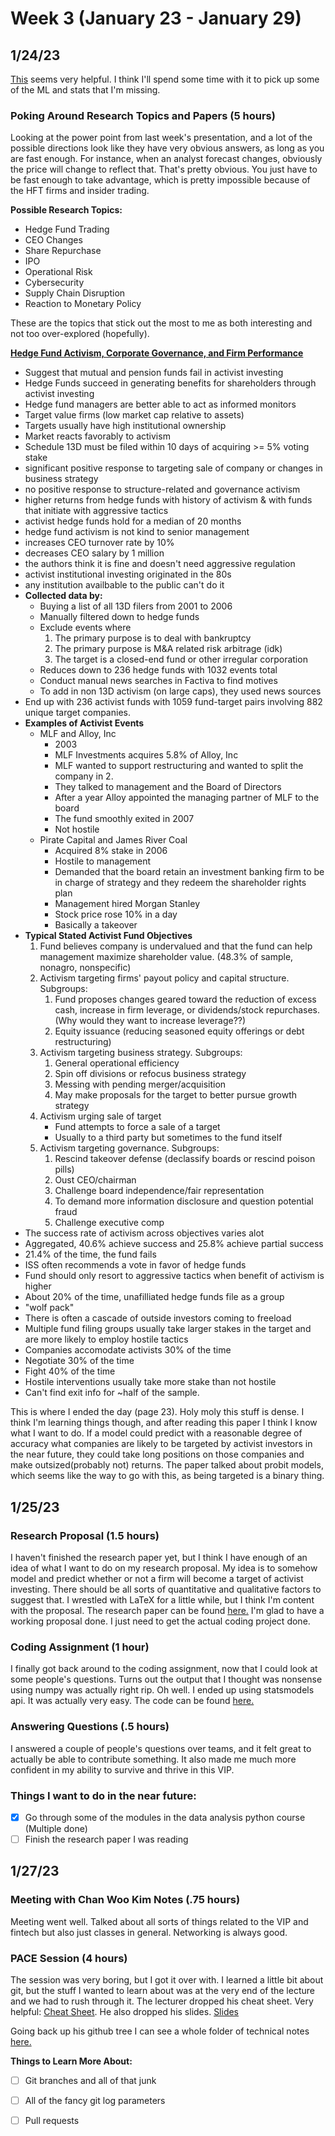 # Week 3 (January 23 - January 29)

## 1/24/23

[This](https://github.com/gabors-data-analysis/da-coding-python) seems
very helpful. I think I'll spend some time with it to pick up some of
the ML and stats that I'm missing.

### Poking Around Research Topics and Papers (5 hours)

Looking at the power point from last week's presentation, and a lot of
the possible directions look like they have very obvious answers, as
long as you are fast enough. For instance, when an analyst forecast
changes, obviously the price will change to reflect that. That's 
pretty obvious. You just have to be fast enough to take advantage,
which is pretty impossible because of the HFT firms and insider 
trading.

**Possible Research Topics:**
- Hedge Fund Trading
- CEO Changes
- Share Repurchase
- IPO
- Operational Risk
- Cybersecurity
- Supply Chain Disruption
- Reaction to Monetary Policy

These are the topics that stick out the most to me as both interesting
and not too over-explored (hopefully).

**[Hedge Fund Activism, Corporate Governance, and Firm Performance](https://onlinelibrary.wiley.com/doi/full/10.1111/j.1540-6261.2008.01373.x)**

- Suggest that mutual and pension funds fail in activist investing
- Hedge Funds succeed in generating benefits for shareholders through
activist investing
- Hedge fund managers are better able to act as informed monitors
- Target value firms (low market cap relative to assets)
- Targets usually have high institutional ownership
- Market reacts favorably to activism
- Schedule 13D must be filed within 10 days of acquiring >= 5% voting stake
- significant positive response to targeting sale of company or 
changes in business strategy
- no positive response to structure-related and governance activism
- higher returns from hedge funds with history of activism & with 
funds that initiate with aggressive tactics
- activist hedge funds hold for a median of 20 months
- hedge fund activism is not kind to senior management
- increases CEO turnover rate by 10%
- decreases CEO salary by 1 million
- the authors think it is fine and doesn't need aggressive regulation
- activist institutional investing originated in the 80s
- any institution availbable to the public can't do it
- **Collected data by:**
    - Buying a list of all 13D filers from 2001 to 2006
    - Manually filtered down to hedge funds
    - Exclude events where
        1. The primary purpose is to deal with bankruptcy
        2. The primary purpose is M&A related risk arbitrage (idk)
        3. The target is a closed-end fund or other irregular 
        corporation
    - Reduces down to 236 hedge funds with 1032 events total
    - Conduct manual news searches in Factiva to find motives
    - To add in non 13D activism (on large caps), they used news sources
- End up with 236 activist funds with 1059 fund-target pairs involving
882 unique target companies.
- **Examples of Activist Events**
    - MLF and Alloy, Inc
        - 2003
        - MLF Investments acquires 5.8% of Alloy, Inc
        - MLF wanted to support restructuring and wanted to split the 
        company in 2.
        - They talked to management and the Board of Directors
        - After a year Alloy appointed the managing partner of MLF to
        the board
        - The fund smoothly exited in 2007
        - Not hostile
    - Pirate Capital and James River Coal
        - Acquired 8% stake in 2006
        - Hostile to management
        - Demanded that the board retain an investment banking firm to
        be in charge of strategy and they redeem the shareholder 
        rights plan
        - Management hired Morgan Stanley
        - Stock price rose 10% in a day
        - Basically a takeover
- **Typical Stated Activist Fund Objectives**
    1. Fund believes company is undervalued and that the fund can help
    management maximize shareholder value. (48.3% of sample, 
    nonagro, nonspecific)
    2. Activism targeting firms' payout policy and capital structure.
    Subgroups:
        1. Fund proposes changes geared toward the reduction of 
        excess cash, increase in firm leverage, or dividends/stock
        repurchases. (Why would they want to increase leverage??)
        2. Equity issuance (reducing seasoned equity offerings or 
        debt restructuring)
    3. Activism targeting business strategy. Subgroups:
        1. General operational efficiency
        2. Spin off divisions or refocus business strategy
        3. Messing with pending merger/acquisition
        4. May make proposals for the target to better pursue growth
        strategy
    4. Activism urging sale of target
        - Fund attempts to force a sale of a target
        - Usually to a third party but sometimes to the fund itself
    5. Activism targeting governance. Subgroups:
        1. Rescind takeover defense (declassify boards or 
        rescind poison pills)
        2. Oust CEO/chairman
        3. Challenge board independence/fair representation
        4. To demand more information disclosure and question 
        potential fraud
        5. Challenge executive comp
- The success rate of activism across objectives varies alot
- Aggregated, 40.6% achieve success and 25.8% achieve partial success
- 21.4% of the time, the fund fails
- ISS often recommends a vote in favor of hedge funds
- Fund should only resort to aggressive tactics when benefit of 
activism is higher
- About 20% of the time, unafilliated hedge funds file as a group
- "wolf pack"
- There is often a cascade of outside investors coming to freeload
- Multiple fund filing groups usually take larger stakes in the target
 and are more likely to employ hostile tactics
- Companies accomodate activists 30% of the time
- Negotiate 30% of the time
- Fight 40% of the time
- Hostile interventions usually take more stake than not hostile
- Can't find exit info for ~half of the sample.

This is where I ended the day (page 23). Holy moly this stuff is dense. I think
I'm learning things though, and after reading this paper I think I know what I
want to do. If a model could predict with a reasonable degree of accuracy what
companies are likely to be targeted by activist investors in the near future,
they could take long positions on those companies and make outsized(probably not)
returns. The paper talked about probit models, which seems like the way to go
with this, as being targeted is a binary thing.

## 1/25/23

### Research Proposal (1.5 hours)
I haven't finished the research paper yet, but I think I have enough of an idea
of what I want to do on my research proposal. My idea is to somehow model and
predict whether or not a firm will become a target of activist investing. 
There should be all sorts of quantitative and qualitative factors to suggest
that. I wrestled with LaTeX for a little while, but I think I'm content with
the proposal. The research paper can be found [here.](../Assignment-0/Kaminer-Predicting-Activist-Investing.pdf)
I'm glad to have a working proposal done. I just need to get the actual coding
project done.

### Coding Assignment (1 hour)
I finally got back around to the coding assignment, now that I could look at
some people's questions. Turns out the output that I thought was nonsense using
numpy was actually right rip. Oh well. I ended up using statsmodels api. It was
actually very easy. The code can be found [here.](../Assignment-0)

### Answering Questions (.5 hours)
I answered a couple of people's questions over teams, and it felt great to 
actually be able to contribute something. It also made me much more confident
in my ability to survive and thrive in this VIP.

### Things I want to do in the near future:
- [x] Go through some of the modules in the data analysis python course (Multiple done)
- [ ] Finish the research paper I was reading

## 1/27/23

### Meeting with Chan Woo Kim Notes (.75 hours)
Meeting went well. Talked about all sorts of things related to the VIP and 
fintech but also just classes in general. Networking is always good.

### PACE Session (4 hours)
The session was very boring, but I got it over with. I learned a little bit 
about git, but the stuff I wanted to learn about was at the very end of the
lecture and we had to rush through it. The lecturer dropped his cheat sheet.
Very helpful: [Cheat Sheet](https://github.com/shahagam4/technical-notes/blob/main/git_cheatsheet.md). 
He also dropped his slides. [Slides](https://gtvault-my.sharepoint.com/personal/rrahaman6_gatech_edu/_layouts/15/onedrive.aspx?id=%2Fpersonal%2Frrahaman6%5Fgatech%5Fedu%2FDocuments%2FDocuments%2Fgit%5Fbootcamp%5Fspring%5F2022%2FMS%20QCF%20Git%20101%20Summer%202022%2Epdf&parent=%2Fpersonal%2Frrahaman6%5Fgatech%5Fedu%2FDocuments%2FDocuments%2Fgit%5Fbootcamp%5Fspring%5F2022&ga=1)

Going back up his github tree I can see a whole folder of technical notes [here.](https://github.com/shahagam4/technical-notes)

**Things to Learn More About:**
- [ ] Git branches and all of that junk
- [ ] All of the fancy git log parameters
- [ ] Pull requests

